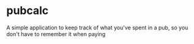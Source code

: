 # pubcalc
A simple application to keep track of what you've spent in a pub, so you don't have to remember it when paying 
